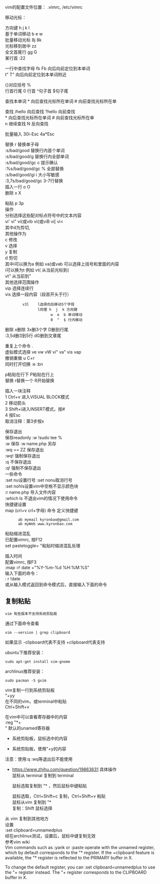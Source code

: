 

vim的配置文件位置： .vimrc, /etc/vimrc  
  
移动光标：  
  
方向键             h j k l  
基于单词移动        b e w  
批量移动光标        8j 8k  
光标移到居中        zz  
全文首尾行          gg G  
某行首              :22  
  
一行中查找字母      fb Fb 向后向前定位到本单词  
                  t" T" 向后向前定位到本单词附近  
  
{}[]()对应括号      %  
行首行尾            0 行首  ^句子首 $句子尾  
  
查找本单词         * 向后查找光标所在单词 # 向前查找光标所在单  
  
  
查找                /hello 向后查找 ?hello 向前查找  
                   * 向后查找光标所在单词 # 向前查找光标所在单  
                   n 继续查找 N 反向查找  
  
  
批量输入            30i-Esc 4a*Esc  
  
替换           r 替换单子母  
              :s/bad/good     替换行内首个单词  
              :s/bad/good/g   替换行内全部单词  
              :s/bad/good/gc   c 提示确认  
              :%s/bad/good/gc  % 全部替换  
              :s/bad/good/gi   i 大小写敏感  
              :3,7s/bad/good/gc  3-7行替换  
插入一行            o O  
删除                x X  
  
粘贴                p 3p  
操作  
      分别选择这些配对标点符号中的文本内容  
            vi'  vi"  vi(或vib  vi{或viB  vi[  vi<  
        其中d为剪切,  
        其他操作为  
            c 修改  
            v 选择  
            y 复制  
            d 剪切  
          其中i可以换为a 例如 va(或vab 可以选择上括号和里面的内容  
             i可以换为t 例如 vt( 从当前光标到(  
                           vt" 从当前到"  
其他选择范围操作  
            vip 选择连续行  
            vis 选择一段内容（段首开头于行）  
  
            v3l    l选择向后移动5个字母  
                   l同理 h  j  k 方向键  
                         w  e  b 单词移动  
                         0  ^  $ 行内移动  
  
删除      x删除       3x删3个字  D删到行尾  
		  :3,5d删3到5行   dG删到文章尾  
  
重复上个命令        .  
虚拟模式选择        ve vw vW vi" va" vis vap  
撤销重做            u C+r  
同时打开切换        :e <path>  :bn  
  
  
p粘贴在行下 P粘贴在行上  
替换      r替换一个   R开始替换  
  
插入一块注释  
    1 Ctrl+v 进入VISUAL BLOCK模式  
    2 移动箭头  
    3 Shift+i进入INSERT模式，按#  
    4 按Esc  
取消注释：第3步按x  
  
保存退出  
          保存readonly        :w !sudo tee %  
          :w 保存   :w name.php 另存  
		  :wq == ZZ 保存退出  
		  :wq! 强制保存退出  
		  :q 不保存退出  
		  :q! 强制不保存退出  
一些命令  
		  :set nu设置行号  :set nonu取消行号  
		  :set nohls设置vim中空格不显示颜色块  
		  :r name.php 导入文件内容  
		  :which ls 不退出vim的情况下使用命令  
快捷键设置  
		  map (crl+v crl+字母) 命令  定义快捷键  
  
          ab mymail kyronbao@gmail.com  
		  ab myWeb www.kyronbao.com  

  
粘贴缩进混乱  
  已配置vimrc, 按F12  
     set pastetoggle=<F12> "粘贴时缩进混乱处理  
  
插入时间  
  配置vimrc, 按F3  
    :map <F3> :r! date +"\%Y-\%m-\%d \%H:\%M:\%S"<cr>  
  输入下面的命令：  
  : r !date  
  或从输入模式返回到命令模式后，直接输入下面的命令  
  
  
## 复制粘贴
  
```
vim 有些版本不支持系统剪贴板
```
通过下面命令查看  
```
vim --version | grep clipboard
```
如果显示 -clipboard代表不支持 +clipboard代表支持  
  
ubuntu下推荐安装：  
```
sudo apt-get install vim-gnome
```
archlinux推荐安装：  
```
sudo pacman -S gvim
```
  
vim复制一行到系统剪贴板  
"+yy  
在不同的vim，或terminal中粘贴  
Ctrl+Shift+v  
  
在vim中可以查看寄存器中的内容  
:reg "*+  
 " 默认的unamed寄存器  
 * 系统剪贴板，鼠标选中的内容  
 + 系统剪贴板，使用"+y的内容  
  
注意：使用:q :wq等退出后不能使用  
- https://www.zhihu.com/question/19863631
具体操作  
鼠标从 terminal 复制到 terminal  
  
  鼠标选取复制到 "* ，然后鼠标中键粘贴  
  
  鼠标选取，Ctrl+Shift+c 复制，Ctrl+Shift+v 粘贴  
鼠标从vim 复制到 ”*  
  复制：Shift 鼠标选择  
  
从 vim 复制到其他地方  
设置  
:set clipboard=unnamedplus  
经在archlinux测试，设置后，鼠标中键复制无效  
参考vim wiki  
Vim commands such as :yank or :paste operate with the unnamed register, which by default corresponds to the "* register. If the +clipboard feature is available, the "* register is reflected to the PRIMARY buffer in X.  
  
To change the default register, you can :set clipboard=unnamedplus to use the "+ register instead. The "+ register corresponds to the CLIPBOARD buffer in X.  


